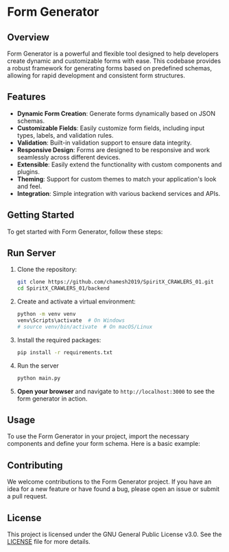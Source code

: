 # Form Generator

## Overview
Form Generator is a powerful and flexible tool designed to help developers create dynamic and customizable forms with ease. This codebase provides a robust framework for generating forms based on predefined schemas, allowing for rapid development and consistent form structures.

## Features
- **Dynamic Form Creation**: Generate forms dynamically based on JSON schemas.
- **Customizable Fields**: Easily customize form fields, including input types, labels, and validation rules.
- **Validation**: Built-in validation support to ensure data integrity.
- **Responsive Design**: Forms are designed to be responsive and work seamlessly across different devices.
- **Extensible**: Easily extend the functionality with custom components and plugins.
- **Theming**: Support for custom themes to match your application's look and feel.
- **Integration**: Simple integration with various backend services and APIs.

## Getting Started
To get started with Form Generator, follow these steps:

## Run Server
1. Clone the repository:
    ```sh
    git clone https://github.com/chamesh2019/SpiritX_CRAWLERS_01.git
    cd SpiritX_CRAWLERS_01/backend
    ```

2. Create and activate a virtual environment:
    ```sh
    python -m venv venv
    venv\Scripts\activate  # On Windows
    # source venv/bin/activate  # On macOS/Linux
    ```

3. Install the required packages:
    ```sh
    pip install -r requirements.txt
    ```

4. Run the server
    ```sh
    python main.py
    ```



4. **Open your browser** and navigate to `http://localhost:3000` to see the form generator in action.

## Usage
To use the Form Generator in your project, import the necessary components and define your form schema. Here is a basic example:

## Contributing
We welcome contributions to the Form Generator project. If you have an idea for a new feature or have found a bug, please open an issue or submit a pull request.

## License
This project is licensed under the GNU General Public License v3.0. See the [LICENSE](LICENSE) file for more details.

